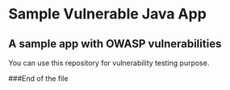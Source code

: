# Sample Vulnerable Java App

## A sample app with OWASP vulnerabilities

You can use this repository for vulnerability testing purpose.


###End of the file
